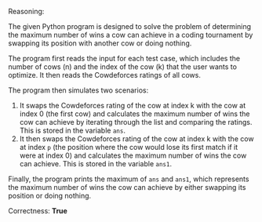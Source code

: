Reasoning:

The given Python program is designed to solve the problem of determining the maximum number of wins a cow can achieve in a coding tournament by swapping its position with another cow or doing nothing.

The program first reads the input for each test case, which includes the number of cows (n) and the index of the cow (k) that the user wants to optimize. It then reads the Cowdeforces ratings of all cows.

The program then simulates two scenarios:

1.  It swaps the Cowdeforces rating of the cow at index k with the cow at index 0 (the first cow) and calculates the maximum number of wins the cow can achieve by iterating through the list and comparing the ratings. This is stored in the variable `ans`.
2.  It then swaps the Cowdeforces rating of the cow at index k with the cow at index `p` (the position where the cow would lose its first match if it were at index 0) and calculates the maximum number of wins the cow can achieve. This is stored in the variable `ans1`.

Finally, the program prints the maximum of `ans` and `ans1`, which represents the maximum number of wins the cow can achieve by either swapping its position or doing nothing.

Correctness: **True**